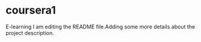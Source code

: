 # coursera1
E-learning
I am editing the README file.Adding some more details about the project description.
